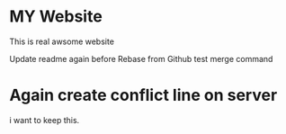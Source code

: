 # MY Website 

This is real awsome website

Update readme again  before Rebase from Github 
test merge command
# Again create conflict line on server
i want to keep this.
